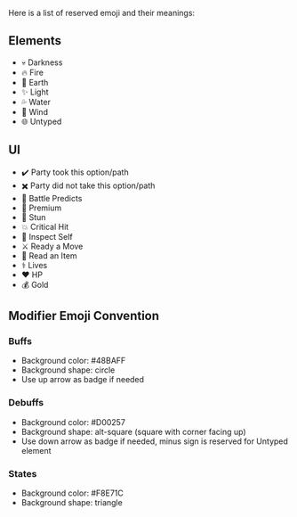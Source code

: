 Here is a list of reserved emoji and their meanings:

## Elements
* 💀 Darkness
* 🔥 Fire
* 🌿 Earth
* ✨ Light
* 💦 Water
* 💨 Wind
* 🌐 Untyped

## UI
* ✔️ Party took this option/path
* ✖️ Party did not take this option/path
* 🔮 Battle Predicts
* 💎 Premium
* 💫 Stun
* 💥 Critical Hit
* 🔎 Inspect Self
* ⚔ Ready a Move
* 🧪 Read an Item
* ⚕️ Lives
* ❤️ HP
* 💰 Gold

## Modifier Emoji Convention
### Buffs
- Background color: #48BAFF
- Background shape: circle
- Use up arrow as badge if needed

### Debuffs
- Background color: #D00257
- Background shape: alt-square (square with corner facing up)
- Use down arrow as badge if needed, minus sign is reserved for Untyped element

### States
- Background color: #F8E71C
- Background shape: triangle
